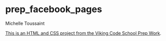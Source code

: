 prep_facebook_pages
===================

Michelle Toussaint

[This is an HTML and CSS project from the Viking Code School Prep Work](http://www.vikingcodeschool.com/web-markup-and-coding/let-s-build-facebook).
